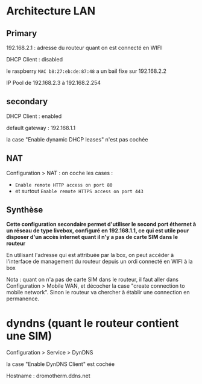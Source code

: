 # Architecture LAN

## Primary

192.168.2.1 : adresse du routeur quant on est connecté en WIFI

DHCP Client : disabled

le raspberry `MAC b8:27:eb:de:87:48` a un bail fixe sur 192.168.2.2

IP Pool de 192.168.2.3 à 192.168.2.254

## secondary

DHCP Client : enabled

default gateway : 192.168.1.1

la case "Enable dynamic DHCP leases" n'est pas cochée

## NAT

Configuration > NAT : on coche les cases : 

- `Enable remote HTTP access on port 80` 
- et surtout `Enable remote HTTPS access on port 443`

## Synthèse

**Cette configuration secondaire permet d'utiliser le second port éthernet à un réseau de type livebox, configuré en 192.168.1.1, ce qui est utile pour disposer d'un accès internet quant il n'y a pas de carte SIM dans le routeur** 

En utilisant l'adresse qui est attribuée par la box, on peut accéder à l'interface de management du routeur depuis un ordi connecté en WIFI à la box

Nota : quant on n'a pas de carte SIM dans le routeur, il faut aller dans Configuration > Mobile WAN, et décocher la case "create connection to mobile network". Sinon le routeur va chercher à établir une connection en permanence.

# dyndns (quant le routeur contient une SIM)

Configuration > Service > DynDNS

la case "Enable DynDNS Client" est cochée

Hostname : dromotherm.ddns.net
